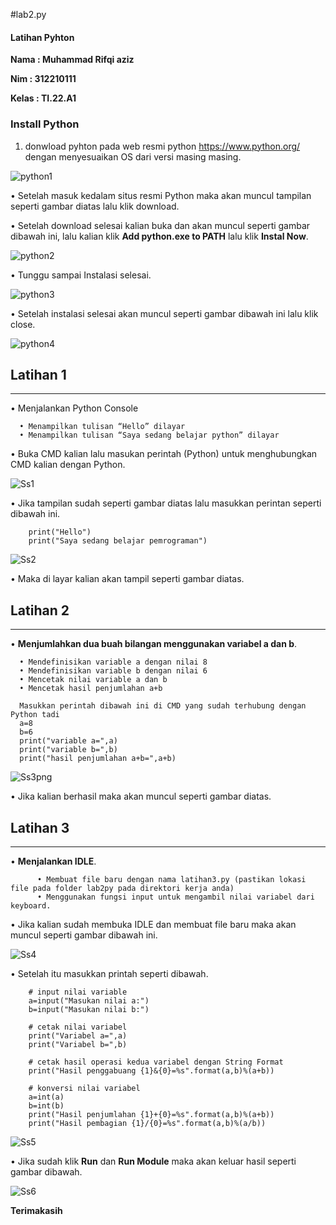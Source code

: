 #lab2.py

#### Latihan Pyhton
**Nama : Muhammad Rifqi aziz**

**Nim : 312210111**

**Kelas : TI.22.A1**

### Install Python
1. donwload pyhton pada web resmi python https://www.python.org/ dengan menyesuaikan OS dari versi masing masing.

![python1](https://user-images.githubusercontent.com/115804283/197999031-06e5bcb0-045f-4be1-9ab9-f783aac58e23.png)

• Setelah masuk kedalam situs resmi Python maka akan muncul tampilan seperti gambar diatas lalu klik download.

• Setelah download selesai kalian buka dan akan muncul seperti gambar dibawah ini, lalu kalian klik **Add python.exe to PATH** lalu klik **Instal Now**.

![python2](https://user-images.githubusercontent.com/115804283/197999346-eb860e97-125a-4499-bc65-f715b572334a.png)


• Tunggu sampai Instalasi selesai.

![python3](https://user-images.githubusercontent.com/115804283/197999489-f2b1b86a-35d4-4e5a-a237-fe8f3401622c.png)


• Setelah instalasi selesai akan muncul seperti gambar dibawah ini lalu klik close.

![python4](https://user-images.githubusercontent.com/115804283/197999615-95de96aa-c3cc-4d28-921a-17d40081e697.png)


## Latihan 1

----------

• Menjalankan Python Console

      • Menampilkan tulisan “Hello” dilayar
      • Menampilkan tulisan “Saya sedang belajar python” dilayar
• Buka CMD kalian lalu masukan perintah (Python) untuk menghubungkan CMD kalian dengan Python.

![Ss1](https://user-images.githubusercontent.com/115804283/197999849-b5d70503-af0a-4ec5-9f83-abc1f5fb4b5f.png)


 • Jika tampilan sudah seperti gambar diatas lalu masukkan perintan seperti dibawah ini.

        print("Hello")
        print("Saya sedang belajar pemrograman")
        
![Ss2](https://user-images.githubusercontent.com/115804283/198000049-2ac3bed3-7d16-40e7-829c-44b783e2d3b9.png)


• Maka di layar kalian akan tampil seperti gambar diatas.

## Latihan 2

-----

• **Menjumlahkan dua buah bilangan menggunakan variabel a dan b**.

      • Mendefinisikan variable a dengan nilai 8
      • Mendefinisikan variable b dengan nilai 6
      • Mencetak nilai variable a dan b
      • Mencetak hasil penjumlahan a+b

      Masukkan perintah dibawah ini di CMD yang sudah terhubung dengan Python tadi
      a=8
      b=6
      print("variable a=",a)
      print("variable b=",b)
      print("hasil penjumlahan a+b=",a+b)
      
      
![Ss3png](https://user-images.githubusercontent.com/115804283/198000349-dd3762c4-3858-4f36-bb61-fb0ae6e5d0d0.png)


• Jika kalian berhasil maka akan muncul seperti gambar diatas.

## Latihan 3

-------

• **Menjalankan IDLE**.

          • Membuat file baru dengan nama latihan3.py (pastikan lokasi file pada folder lab2py pada direktori kerja anda)
          • Menggunakan fungsi input untuk mengambil nilai variabel dari keyboard.
• Jika kalian sudah membuka IDLE dan membuat file baru maka akan muncul seperti gambar dibawah ini.

![Ss4](https://user-images.githubusercontent.com/115804283/198000588-a6be2dd3-8cfa-47b2-bf95-49ce553b578e.png)


• Setelah itu masukkan printah seperti dibawah.

        # input nilai variable
        a=input("Masukan nilai a:")
        b=input("Masukan nilai b:")

        # cetak nilai variabel
        print("Variabel a=",a)
        print("Variabel b=",b)

        # cetak hasil operasi kedua variabel dengan String Format
        print("Hasil penggabuang {1}&{0}=%s".format(a,b)%(a+b))

        # konversi nilai variabel
        a=int(a)
        b=int(b)
        print("Hasil penjumlahan {1}+{0}=%s".format(a,b)%(a+b))
        print("Hasil pembagian {1}/{0}=%s".format(a,b)%(a/b))
        
![Ss5](https://user-images.githubusercontent.com/115804283/198000680-53633af3-27f1-43e4-975b-1b4a16dcf1ae.png)


• Jika sudah klik **Run** dan **Run Module** maka akan keluar hasil seperti gambar dibawah.

![Ss6](https://user-images.githubusercontent.com/115804283/198000773-6f1efe16-4143-4bd4-8e5e-8704a452106d.png)


**Terimakasih**
